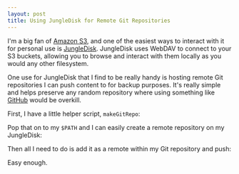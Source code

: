 ```yaml
---
layout: post
title: Using JungleDisk for Remote Git Repositories
---
```


I'm a big fan of [Amazon S3](http://aws.amazon.com/s3/), and one of the easiest ways to interact with it for personal use is [JungleDisk](http://www.jungledisk.com/). JungleDisk uses WebDAV to connect to your S3 buckets, allowing you to browse and interact with them locally as you would any other filesystem.

One use for JungleDisk that I find to be really handy is hosting remote Git repositories I can push content to for backup purposes. It's really simple and helps preserve any random repository where using something like [GitHub](http://github.com) would be overkill.

First, I have a little helper script, `makeGitRepo`:

<script src="http://gist.github.com/215436.js">;</script>

Pop that on to my `$PATH` and I can easily create a remote repository on my JungleDisk:

<script src="http://gist.github.com/215438.js">;</script>

Then all I need to do is add it as a remote within my Git repository and push:

<script src="http://gist.github.com/215439.js">;</script>

Easy enough.